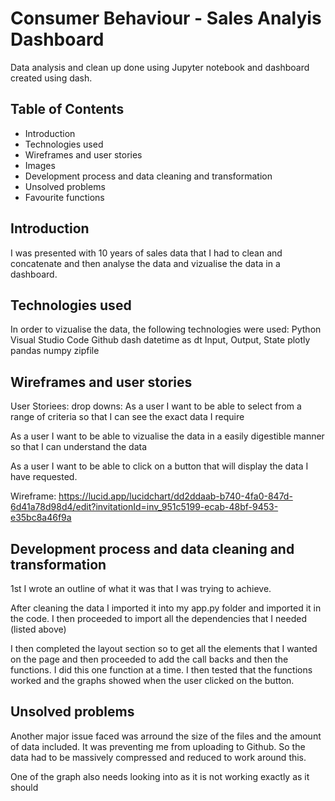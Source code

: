 # Consumer Behaviour - Sales Analyis Dashboard

Data analysis and clean up done using Jupyter notebook and dashboard created using dash.

## Table of Contents

- Introduction
- Technologies used
- Wireframes and user stories
- Images
- Development process and data cleaning and transformation
- Unsolved problems
- Favourite functions

## Introduction

I was presented with 10 years of sales data that I had to clean and concatenate and then analyse the data and vizualise the data in a dashboard.

## Technologies used

In order to vizualise the data, the following technologies were used:
Python
Visual Studio Code
Github
dash
datetime as dt
Input, Output, State
plotly
pandas
numpy
zipfile

## Wireframes and user stories

User Storiees:
drop downs: As a user I want to be able to select from a range of criteria so that I can see the exact data I require

As a user I want to be able to vizualise the data in a easily digestible manner so that I can understand the data

As a user I want to be able to click on a button that will display the data I have requested.

Wireframe: https://lucid.app/lucidchart/dd2ddaab-b740-4fa0-847d-6d41a78d98d4/edit?invitationId=inv_951c5199-ecab-48bf-9453-e35bc8a46f9a

## Development process and data cleaning and transformation

1st I wrote an outline of what it was that I was trying to achieve.

After cleaning the data I imported it into my app.py folder and imported it in the code. I then proceeded to import all the dependencies that I needed (listed above)

I then completed the layout section so to get all the elements that I wanted on the page and then proceeded to add the call backs and then the functions. I did this one function at a time. I then tested that the functions worked and the graphs showed when the user clicked on the button.

## Unsolved problems

Another major issue faced was arround the size of the files and the amount of data included. It was preventing me from uploading to Github. So the data had to be massively compressed and reduced to work around this.

One of the graph also needs looking into as it is not working exactly as it should
